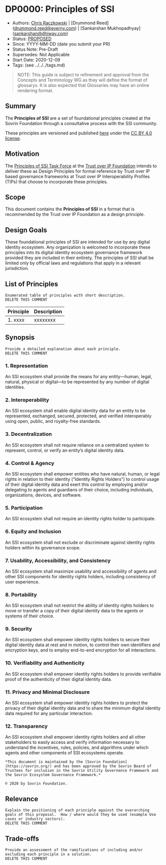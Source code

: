 # DP0000: Principles of SSI

- Authors: [Chris Raczkowski](chris@sovrin.org) | [Drummond Reed] (drummond.reed@everny.com) | [Sankarshan Mukhopadhyay] (sankarshan@dhiway.com)
- Status: [PROPOSED](./process/lifecycle_management.md)
- Since: YYYY-MM-DD (date you submit your PR)
- Status Note: Pre-Draft  
- Supersedes: Not Applicable
- Start Date: 2020-12-09 
- Tags: (see ../../../tags.md)

>NOTE: This guide is subject to refinement and approval from the Concepts and Terminology WG as they will define the format of glossarys. It is also expected that Glossaries may have an online rendering format.

## Summary

The **Principles of SSI** are a set of foundational principles created at the Sovrin Foundation through a consultative process with the SSI community. 

These principles are versioned and published [here](https://sovrin.org/principles-of-ssi/) under the [CC BY 4.0 license](https://creativecommons.org/licenses/by/4.0/).

## Motivation

The [Principles of SSI Task Force](https://wiki.trustoverip.org/display/HOME/Principles+of+SSI+Task+Force) at the [Trust over IP Foundation](https://trustoverip.org/) intends to deliver these as Design Principles for formal reference by Trust over IP based governance frameworks at Trust over IP Interoperability Profiles (TIPs) that choose to incorporate these principles.

## Scope

This document contains the **Principles of SSI** in a format that is recommended by the Trust over IP Foundation as a design principle. 

## Design Goals

These foundational principles of SSI are intended for use by any digital identity ecosystem. Any organization is welcomed to incorporate these principles into its digital identity ecosystem governance framework provided they are included in their entirety. The principles of SSI shall be limited only by official laws and regulations that apply in a relevant jurisdiction.

## List of Principles

```
Enumerated table of principles with short description.
DELETE THIS COMMENT
```

| Principle | Description |
| --- | --- |
| 1. xxxx | xxxxxxxx |

## Synopsis

```
Provide a detailed explanation about each principle.
DELETE THIS COMMENT
```

### 1. Representation

An SSI ecosystem shall provide the means for any entity—human, legal, natural, physical or digital—to be represented by any number of digital identities.    
    
### 2. Interoperability

An SSI ecosystem shall enable digital identity data for an entity to be represented, exchanged, secured, protected, and verified interoperably using open, public, and royalty-free standards.

### 3. Decentralization

An SSI ecosystem shall not require reliance on a centralized system to represent, control, or verify an entity’s digital identity data.

### 4. Control & Agency

An SSI ecosystem shall empower entities who have natural, human, or legal rights in relation to their identity (“Identity Rights Holders”) to control usage of their digital identity data and exert this control by employing and/or delegating to agents and guardians of their choice, including individuals, organizations, devices, and software.

### 5. Participation

An SSI ecosystem shall not require an identity rights holder to participate.

### 6. Equity and Inclusion

An SSI ecosystem shall not exclude or discriminate against identity rights holders within its governance scope.

### 7. Usability, Accessibility, and Consistency

An SSI ecosystem shall maximize usability and accessibility of agents and other SSI components for identity rights holders, including consistency of user experience.

### 8. Portability

An SSI ecosystem shall not restrict the ability of identity rights holders to move or transfer a copy of their digital identity data to the agents or systems of their choice.

### 9. Security

An SSI ecosystem shall empower identity rights holders to secure their digital identity data at rest and in motion, to control their own identifiers and encryption keys, and to employ end-to-end encryption for all interactions.

### 10. Verifiability and Authenticity

An SSI ecosystem shall empower identity rights holders to provide verifiable proof of the authenticity of their digital identity data.

### 11. Privacy and Minimal Disclosure

An SSI ecosystem shall empower identity rights holders to protect the privacy of their digital identity data and to share the minimum digital identity data required for any particular interaction.

### 12. Transparency

An SSI ecosystem shall empower identity rights holders and all other stakeholders to easily access and verify information necessary to understand the incentives, rules, policies, and algorithms under which agents and other components of SSI ecosystems operate.

```
*This document is maintained by the [​Sovrin Foundation](https://sovrin.org/)​ and has been approved by the Sovrin Board of Trustees for inclusion in the Sovrin Utility Governance Framework and the Sovrin Ecosystem Governance Framework.*

© 2020 by Sovrin Foundation.
```

## Relevance

```
Explain the positioning of each principle against the overarching goals of this proposal.  How / where would they be used (example Use cases or industry sectors).
DELETE THIS COMMENT
```

## Trade-offs
```
Provide an assessment of the ramifications of including and/or excluding each principle in a solution.
DELETE THIS COMMENT
```
